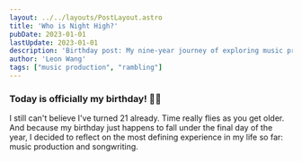 ```yaml
---
layout: ../../layouts/PostLayout.astro
title: 'Who is Night High?'
pubDate: 2023-01-01
lastUpdate: 2023-01-01
description: 'Birthday post: My nine-year journey of exploring music production and songwriting.'
author: 'Leon Wang'
tags: ["music production", "rambling"]
---
```


### Today is officially my birthday! 🥳🎉

I still can't believe I've turned 21 already. Time really flies as you get older.
And because my birthday just happens to fall under the final day of the year,
I decided to reflect on the most defining experience in my life so far: music production
and songwriting.
